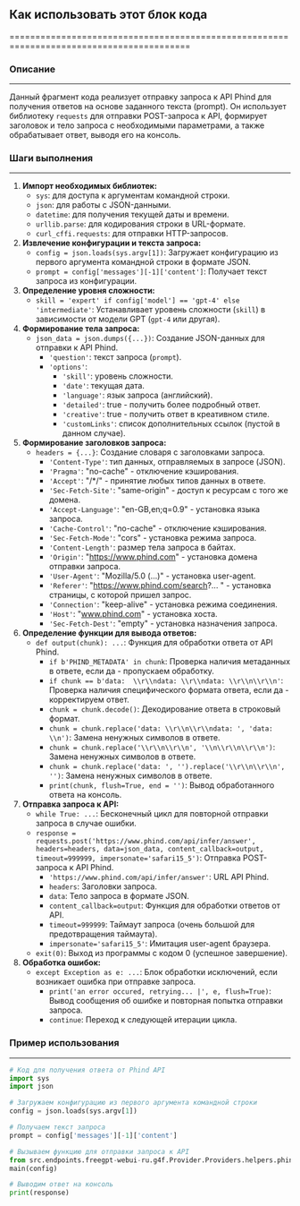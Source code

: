 ## Как использовать этот блок кода
=========================================================================================

### Описание
-------------------------
Данный фрагмент кода реализует отправку запроса к API Phind для получения ответов на основе заданного текста (prompt). Он использует библиотеку `requests` для отправки POST-запроса к API, формирует заголовок и тело запроса с необходимыми параметрами, а также обрабатывает ответ, выводя его на консоль.

### Шаги выполнения
-------------------------
1. **Импорт необходимых библиотек:**
    - `sys`: для доступа к аргументам командной строки.
    - `json`: для работы с JSON-данными.
    - `datetime`: для получения текущей даты и времени.
    - `urllib.parse`: для кодирования строки в URL-формате.
    - `curl_cffi.requests`: для отправки HTTP-запросов.
2. **Извлечение конфигурации и текста запроса:**
    - `config = json.loads(sys.argv[1])`: Загружает конфигурацию из первого аргумента командной строки в формате JSON.
    - `prompt = config['messages'][-1]['content']`: Получает текст запроса из конфигурации.
3. **Определение уровня сложности:**
    - `skill = 'expert' if config['model'] == 'gpt-4' else 'intermediate'`: Устанавливает уровень сложности (`skill`) в зависимости от модели GPT (`gpt-4` или другая).
4. **Формирование тела запроса:**
    - `json_data = json.dumps({...})`: Создание JSON-данных для отправки к API Phind.
        - `'question'`: текст запроса (`prompt`).
        - `'options'`:
            - `'skill'`: уровень сложности.
            - `'date'`: текущая дата.
            - `'language'`: язык запроса (английский).
            - `'detailed'`:  true - получить более подробный ответ.
            - `'creative'`: true -  получить ответ в креативном стиле.
            - `'customLinks'`: список дополнительных ссылок (пустой в данном случае).
5. **Формирование заголовков запроса:**
    - `headers = {...}`: Создание словаря с заголовками запроса.
        - `'Content-Type'`: тип данных, отправляемых в запросе (JSON).
        - `'Pragma'`: "no-cache" - отключение кэширования.
        - `'Accept'`:  "/*/" -  принятие любых типов данных в ответе.
        - `'Sec-Fetch-Site'`: "same-origin" - доступ к ресурсам с того же домена.
        - `'Accept-Language'`:  "en-GB,en;q=0.9" -  установка языка запроса.
        - `'Cache-Control'`:  "no-cache" -  отключение кэширования.
        - `'Sec-Fetch-Mode'`:  "cors" -  установка режима запроса.
        - `'Content-Length'`: размер тела запроса в байтах.
        - `'Origin'`:  "https://www.phind.com" -  установка домена отправки запроса.
        - `'User-Agent'`:  "Mozilla/5.0 (...)" -  установка user-agent.
        - `'Referer'`:  "https://www.phind.com/search?... " -  установка страницы, с которой пришел запрос.
        - `'Connection'`:  "keep-alive" -  установка режима соединения.
        - `'Host'`:  "www.phind.com" -  установка хоста.
        - `'Sec-Fetch-Dest'`:  "empty" -  установка назначения запроса.
6. **Определение функции для вывода ответов:**
    - `def output(chunk): ...`: Функция для обработки ответа от API Phind.
        - `if b'PHIND_METADATA' in chunk`: Проверка наличия метаданных в ответе, если да - пропускаем обработку.
        - `if chunk == b'data:  \\r\\ndata: \\r\\ndata: \\r\\n\\r\\n'`: Проверка наличия специфического формата ответа, если да - корректируем ответ.
        - `chunk = chunk.decode()`: Декодирование ответа в строковый формат.
        - `chunk = chunk.replace('data: \\r\\n\\r\\ndata: ', 'data: \\n')`: Замена ненужных символов в ответе.
        - `chunk = chunk.replace('\\r\\n\\r\\n', '\\n\\r\\n\\r\\n')`: Замена ненужных символов в ответе.
        - `chunk = chunk.replace('data: ', '').replace('\\r\\n\\r\\n', '')`: Замена ненужных символов в ответе.
        - `print(chunk, flush=True, end = '')`: Вывод обработанного ответа на консоль.
7. **Отправка запроса к API:**
    - `while True: ...`: Бесконечный цикл для повторной отправки запроса в случае ошибки.
    - `response = requests.post('https://www.phind.com/api/infer/answer', headers=headers, data=json_data, content_callback=output, timeout=999999, impersonate='safari15_5')`:  Отправка POST-запроса к API Phind.
        - `'https://www.phind.com/api/infer/answer'`: URL API Phind.
        - `headers`:  Заголовки запроса.
        - `data`:  Тело запроса в формате JSON.
        - `content_callback=output`: Функция для обработки ответов от API.
        - `timeout=999999`: Таймаут запроса (очень большой для предотвращения таймаута).
        - `impersonate='safari15_5'`:  Имитация user-agent браузера.
    - `exit(0)`: Выход из программы с кодом 0 (успешное завершение).
8. **Обработка ошибок:**
    - `except Exception as e: ...`:  Блок обработки исключений, если возникает ошибка при отправке запроса.
        - `print('an error occured, retrying... |', e, flush=True)`:  Вывод сообщения об ошибке и повторная попытка отправки запроса.
        - `continue`:  Переход к следующей итерации цикла.

### Пример использования
-------------------------
```python
# Код для получения ответа от Phind API
import sys
import json

# Загружаем конфигурацию из первого аргумента командной строки
config = json.loads(sys.argv[1])

# Получаем текст запроса
prompt = config['messages'][-1]['content']

# Вызываем функцию для отправки запроса к API
from src.endpoints.freegpt-webui-ru.g4f.Provider.Providers.helpers.phind import main
main(config)

# Выводим ответ на консоль
print(response)
```